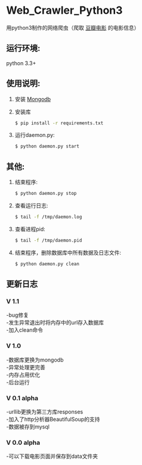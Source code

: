 # Web_Crawler_Python3
用python3制作的网络爬虫（爬取 [豆瓣电影](https://movie.douban.com/) 的电影信息）

## 运行环境:

python 3.3+

## 使用说明:

1. 安装 [Mongodb](https://docs.mongodb.com/manual/installation/)

2. 安装库

    ```bash
    $ pip install -r requirements.txt
    ```

3. 运行daemon.py:

    ```bash
    $ python daemon.py start
    ```

## 其他:

1. 结束程序:

    ```bash
    $ python daemon.py stop
    ```

2. 查看运行日志:

    ```bash
    $ tail -f /tmp/daemon.log
    ```

3. 查看进程pid:

    ```bash
    $ tail -f /tmp/daemon.pid
    ```
    
4. 结束程序，删除数据库中所有数据及日志文件:

    ```bash
    $ python daemon.py clean
    ```

## 更新日志

### V 1.1
-bug修复  
-发生异常退出时将内存中的url存入数据库  
-加入clean命令  

### V 1.0
-数据库更换为mongodb  
-异常处理更完善  
-内存占用优化    
-后台运行  

### V 0.1 alpha
-urllib更换为第三方库responses  
-加入了http分析器BeautifulSoup的支持  
-数据被存到mysql  

### V 0.0 alpha
-可以下载电影页面并保存到data文件夹  